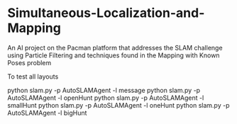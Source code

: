 # Simultaneous-Localization-and-Mapping
An AI project on the Pacman platform that addresses the SLAM challenge using Particle Filtering and techniques found in the Mapping with Known Poses problem

To test all layouts

python slam.py -p AutoSLAMAgent -l message
python slam.py -p AutoSLAMAgent -l openHunt
python slam.py -p AutoSLAMAgent -l smallHunt
python slam.py -p AutoSLAMAgent -l oneHunt
python slam.py -p AutoSLAMAgent -l bigHunt